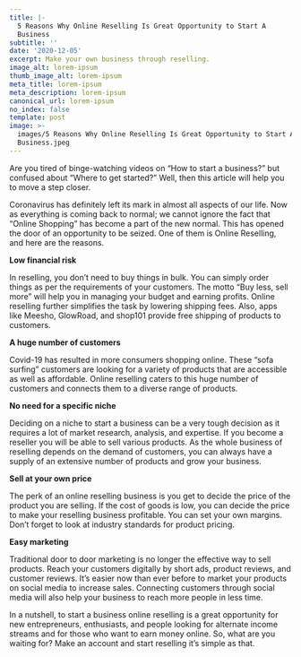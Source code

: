 ```yaml
---
title: |-
  5 Reasons Why Online Reselling Is Great Opportunity to Start A
  Business
subtitle: ''
date: '2020-12-05'
excerpt: Make your own business through reselling.
image_alt: lorem-ipsum
thumb_image_alt: lorem-ipsum
meta_title: lorem-ipsum
meta_description: lorem-ipsum
canonical_url: lorem-ipsum
no_index: false
template: post
image: >-
  images/5 Reasons Why Online Reselling Is Great Opportunity to Start A
  Business.jpeg
---
```

Are you tired of binge-watching videos on
“How to start a business?” but confused about “Where to get started?” Well,
then this article will help you to move a step closer.

Coronavirus has definitely left its mark in almost all aspects of our life. Now as everything is coming back to normal;
we cannot ignore the fact that “Online Shopping” has become a part of the new
normal. This has opened the door of an opportunity to be seized. One of them is Online
Reselling, and here are the reasons.

**Low financial risk**

In reselling, you don’t need to buy things in bulk. You can simply order things as per the requirements of your customers. The motto “Buy less, sell more” will help you in managing your budget and earning profits. Online reselling further simplifies the task by lowering shipping fees. Also, apps like Meesho, GlowRoad, and shop101 provide free shipping of products to customers.

**A huge number of customers**

Covid-19 has resulted in more consumers shopping online. These “sofa surfing” customers are looking for a variety of products that are accessible as well as affordable. Online reselling caters to this huge number of customers and connects them to a diverse range of products.

**No need for a specific niche**

Deciding on a niche to start a business can be a very tough decision as it requires a lot of market research, analysis, and expertise. If you become a reseller you will be able to sell various products. As the whole business of reselling depends on the demand of customers, you can always
have a supply of an extensive number of products and grow your business.

**Sell at your own price**

The perk of an online reselling business is you get to decide the price of the product you are selling. If the cost of goods is low, you can decide the price to make your reselling business profitable. You can set your own margins. Don’t forget to look at industry standards for product pricing.

**Easy marketing**

Traditional door to door marketing is no longer the effective way to sell products. Reach your customers digitally by short ads, product reviews, and customer reviews. It’s easier now than ever before to market your products on social media to increase sales. Connecting customers through social media will also help your business to reach more people in less time.

In a nutshell, to start a business online reselling is a great opportunity for new entrepreneurs, enthusiasts, and people looking for alternate income streams and for those who want to earn money online. So, what are you waiting for? Make an account and start reselling it’s simple as that.
